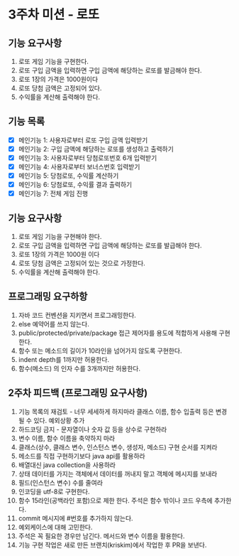 # 3주차 미션 - 로또
## 기능 요구사항
1. 로또 게임 기능을 구현한다.
2. 로또 구입 금액을 입력하면 구입 금액에 해당하는 로또를 발금해야 한다.
3. 로또 1장의 가격은 1000원이다
4. 로또 당첨 금액은 고정되어 있다.
5. 수익률을 계산해 출력해야 한다.

## 기능 목록
- [x] 메인기능 1: 사용자로부터 로또 구입 금액 입력받기
- [x] 메인기능 2: 구입 금액에 해당하는 로또를 생성하고 출력하기
- [x] 메인기능 3: 사용자로부터 당첨로또번호 6개 입력받기
- [x] 메인기능 4: 사용자로부터 보너스번호 입력받기
- [x] 메인기능 5: 당첨로또, 수익률 계산하기
- [x] 메인기능 6: 당첨로또, 수익률 결과 출력하기
- [x] 메인기능 7: 전체 게임 진행

## 기능 요구사항
1. 로또 게임 기능을 구현해야 한다.
2. 로또 구입 금액을 입력하면 구입 금액에 해당하는 로또를 발급해야 한다.
3. 로또 1장의 가격은 1000원 이다
4. 로또 당첨 금액은 고정되어 있는 것으로 가정한다.
5. 수익률을 계산해 출력해야 한다.

## 프로그래밍 요구하항
1. 자바 코드 컨벤션을 지키면서 프로그래밍한다.
2. else 예약어를 쓰지 않는다.
3. public/protected/private/package 접근 제어자를 용도에 적합하게 사용해 구현한다.
4. 함수 또는 메소드의 길이가 10라인을 넘어가지 않도록 구현한다.
5. indent depth를 1까지만 허용한다.
6. 함수(메소드) 의 인자 수를 3개까지만 허용한다.

## 2주차 피드백 (프로그래밍 요구사항)
1. 기능 목록의 재검토 - 너무 세세하게 하지마라 클래스 이름, 함수 입출력 등은 변경될 수 있다. 예외상황 추가
2. 하드코딩 금지 - 문자열이나 숫자 값 등을 상수로 구현하라
3. 변수 이름, 함수 이름을 축약하지 마라
4. 클래스(상수, 클래스 변수, 인스턴스 변수, 생성자, 메소드) 구현 순서를 지켜라
5. 메소드를 직접 구현하기보다 java api를 활용하라
6. 배열대신 java collection을 사용하라
7. 상태 데이터를 가지는 객체에서 데이터를 꺼내지 말고 객체에 메시지를 보내라
8. 필드(인스턴스 변수) 수를 줄여라
9. 인코딩을 utf-8로 구현한다.
10. 함수 15라인(공백라인 포함)으로 제한 한다. 주석은 함수 밖이나 코드 우측에 추가한다.
11. commit 메시지에 #번호를 추가하지 않는다.
12. 예외케이스에 대해 고민한다.
13. 주석은 꼭 필요한 경우만 남긴다. 메서드와 변수 이름을 활용한다.
14. 기능 구현 작업은 새로 만든 브랜치(kriskim)에서 작업한 후 PR을 보낸다.

